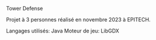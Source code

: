 Tower Defense 

Projet à 3 personnes réalisé en novembre 2023 à EPITECH.

Langages utilisés: Java
Moteur de jeu: LibGDX
